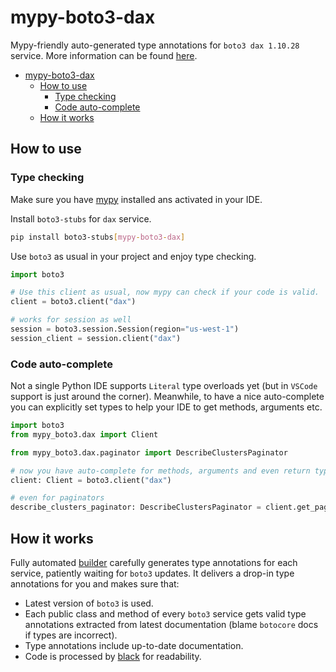 # mypy-boto3-dax

Mypy-friendly auto-generated type annotations for `boto3 dax 1.10.28` service.
More information can be found [here](https://github.com/vemel/mypy_boto3).

- [mypy-boto3-dax](#mypy-boto3-dax)
  - [How to use](#how-to-use)
    - [Type checking](#type-checking)
    - [Code auto-complete](#code-auto-complete)
  - [How it works](#how-it-works)

## How to use

### Type checking

Make sure you have [mypy](https://github.com/python/mypy) installed ans activated in your IDE.

Install `boto3-stubs` for `dax` service.

```bash
pip install boto3-stubs[mypy-boto3-dax]
```

Use `boto3` as usual in your project and enjoy type checking.

```python
import boto3

# Use this client as usual, now mypy can check if your code is valid.
client = boto3.client("dax")

# works for session as well
session = boto3.session.Session(region="us-west-1")
session_client = session.client("dax")

```

### Code auto-complete

Not a single Python IDE supports `Literal` type overloads yet (but in `VSCode` support is just around the corner).
Meanwhile, to have a nice auto-complete you can explicitly set types to help your IDE to get methods, arguments etc.

```python
import boto3
from mypy_boto3.dax import Client

from mypy_boto3.dax.paginator import DescribeClustersPaginator

# now you have auto-complete for methods, arguments and even return types
client: Client = boto3.client("dax")

# even for paginators
describe_clusters_paginator: DescribeClustersPaginator = client.get_paginator("describe_clusters")
```

## How it works

Fully automated [builder](https://github.com/vemel/mypy_boto3) carefully generates
type annotations for each service, patiently waiting for `boto3` updates. It delivers
a drop-in type annotations for you and makes sure that:

- Latest version of `boto3` is used.
- Each public class and method of every `boto3` service gets valid type annotations
  extracted from latest documentation (blame `botocore` docs if types are incorrect).
- Type annotations include up-to-date documentation.
- Code is processed by [black](https://github.com/psf/black) for readability.